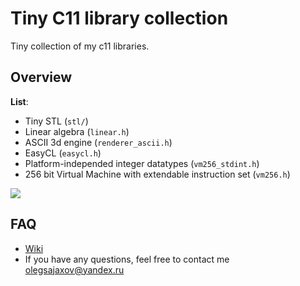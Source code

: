 # Tiny C11 library collection

Tiny collection of my c11 libraries.

## Overview
**List**:
- Tiny STL (`stl/`)
- Linear algebra (`linear.h`)
- ASCII 3d engine (`renderer_ascii.h`)
- EasyCL (`easycl.h`)
- Platform-independed integer datatypes (`vm256_stdint.h`)
- 256 bit Virtual Machine with extendable instruction set (`vm256.h`)

![](examples/RenderASCII/cube.gif)

## FAQ
- [Wiki](https://github.com/architector1324/TinyCLC/wiki)
- If you have any questions, feel free to contact me olegsajaxov@yandex.ru